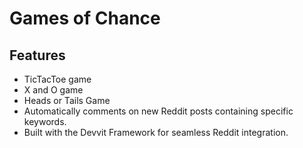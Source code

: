 # **Games of Chance**

## **Features**
- TicTacToe game
- X and O game
- Heads or Tails Game
- Automatically comments on new Reddit posts containing specific keywords.
- Built with the Devvit Framework for seamless Reddit integration.
